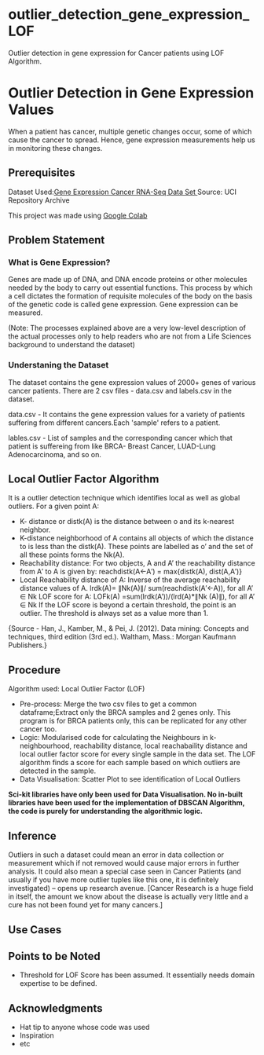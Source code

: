 # outlier_detection_gene_expression_LOF
Outlier detection in gene expression for Cancer patients using LOF Algorithm.
# Outlier Detection in Gene Expression Values 

When a patient has cancer, multiple genetic changes occur, some of which cause the cancer to spread. Hence, gene expression measurements help us in monitoring these changes.

## Prerequisites

Dataset Used:[Gene Expression Cancer RNA-Seq Data Set ](https://archive.ics.uci.edu/ml/datasets/gene+expression+cancer+RNA-Seq) 
Source: UCI Repository Archive

This project was made using [Google Colab](https://colab.research.google.com/notebooks/intro.ipynb#recent=true)

## Problem Statement

### What is Gene Expression?

Genes are made up of DNA, and DNA encode proteins or other molecules needed by the body to carry out essential functions. This process by which a cell dictates the formation of requisite molecules of the body on the basis of the genetic code is called gene expression. Gene expression can be measured. 

(Note: The processes explained above are a very low-level description of the actual processes only to help readers who are not from a Life Sciences background to understand the dataset)

### Understaning the Dataset

The dataset contains the gene expression values of 2000+ genes of various cancer patients. There are 2 csv files - data.csv and labels.csv in the dataset.

data.csv  - It contains the gene expression values for a variety of patients suffering from different cancers.Each 'sample' refers to a patient. 


lables.csv - List of samples and the corresponding cancer which that patient is suffereing from like BRCA- Breast Cancer, LUAD-Lung Adenocarcinoma, and so on.



## Local Outlier Factor Algorithm         

It is a outlier detection technique which identifies local as well as global outliers.
For a given point A:                      
* K- distance or distk(A) is the distance between o and its k-nearest neighbor.
* K-distance neighborhood of A contains all objects of which the distance to is less than the distk(A). These points are labelled as o’ and the set of all these points forms the Nk(A).
* Reachability distance: For two objects, A and A’ the reachability distance from A′ to A is given by:
 reachdistk(A←A′) = max{distk(A), dist(A,A′)}
* Local Reachability distance of A: Inverse of the average reachability distance values of A.
lrdk(A)= ∥Nk(A)∥/ sum(reachdistk(A′←A)), for all A’ ∈ Nk
LOF score for A: 
       LOFk(A) =sum(lrdk(A’))/(lrd(A)*∥Nk (A)∥), for all A’ ∈ Nk
If the LOF score is beyond a certain threshold, the point is an outlier. The threshold is always set as a value more than 1.

{Source - Han, J., Kamber, M., & Pei, J. (2012). Data mining: Concepts and techniques, third edition (3rd ed.). Waltham, Mass.: Morgan Kaufmann Publishers.}

## Procedure

Algorithm used: Local Outlier Factor (LOF)
* Pre-process: Merge the two csv files to get a common dataframe;Extract only the BRCA samples and 2 genes only. This program is for BRCA patients only, this can be replicated for any other cancer too.
* Logic: Modularised code for calculating the Neighbours in k-neighbourhood, reachability distance, local reachabaility distance and local outlier factor score for every single sample in the data set.
The LOF algorithm finds a score for each sample based on which outliers are detected in the sample.
* Data Visualisation: Scatter Plot to see identification of Local Outliers

**Sci-kit libraries have only been used for Data Visualisation. No in-built libraries have been used for the implementation of DBSCAN Algorithm, the code is purely for understanding the algorithmic logic.**

## Inference
Outliers in such a dataset could mean an error in data collection or measurement which if not removed would cause major errors in further analysis. It could also mean a special case seen in Cancer Patients (and usually if you have more outlier tuples like this one, it is definitely investigated) – opens up research avenue. [Cancer Research is a huge field in itself, the amount we know about the disease is actually very little and a cure has not been found yet for many cancers.]


## Use Cases

## Points to be Noted

* Threshold for LOF Score has been assumed. It essentially needs domain expertise to be defined.

## Acknowledgments

* Hat tip to anyone whose code was used
* Inspiration
* etc
